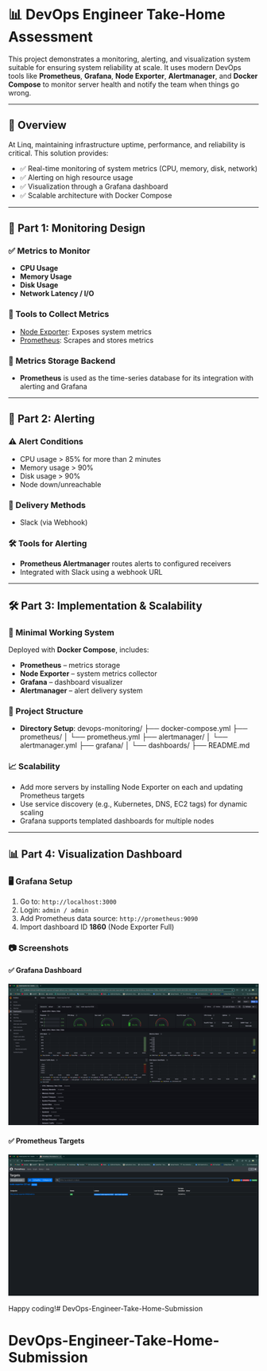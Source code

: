 # 📊 DevOps Engineer Take-Home Assessment

This project demonstrates a monitoring, alerting, and visualization system suitable for ensuring system reliability at scale. It uses modern DevOps tools like **Prometheus**, **Grafana**, **Node Exporter**, **Alertmanager**, and **Docker Compose** to monitor server health and notify the team when things go wrong.

---

## 📌 Overview

At Linq, maintaining infrastructure uptime, performance, and reliability is critical. This solution provides:

- ✅ Real-time monitoring of system metrics (CPU, memory, disk, network)
- ✅ Alerting on high resource usage
- ✅ Visualization through a Grafana dashboard
- ✅ Scalable architecture with Docker Compose

---

## 🚀 Part 1: Monitoring Design

### ✅ Metrics to Monitor
- **CPU Usage**
- **Memory Usage**
- **Disk Usage**
- **Network Latency / I/O**

### 🧰 Tools to Collect Metrics
- [Node Exporter](https://github.com/prometheus/node_exporter): Exposes system metrics
- [Prometheus](https://prometheus.io): Scrapes and stores metrics


### 💾 Metrics Storage Backend
- **Prometheus** is used as the time-series database for its integration with alerting and Grafana

---

## 🚨 Part 2: Alerting

### ⚠️ Alert Conditions
- CPU usage > 85% for more than 2 minutes
- Memory usage > 90%
- Disk usage > 90%
- Node down/unreachable

### 🔔 Delivery Methods
- Slack (via Webhook)

### 🛠️ Tools for Alerting
- **Prometheus Alertmanager** routes alerts to configured receivers
- Integrated with Slack using a webhook URL

---

## 🛠️ Part 3: Implementation & Scalability

### 🧪 Minimal Working System
Deployed with **Docker Compose**, includes:

- **Prometheus** – metrics storage
- **Node Exporter** – system metrics collector
- **Grafana** – dashboard visualizer
- **Alertmanager** – alert delivery system

### 📂 Project Structure



- **Directory Setup**:
devops-monitoring/
├── docker-compose.yml
├── prometheus/
│   └── prometheus.yml
├── alertmanager/
│   └── alertmanager.yml
├── grafana/
│   └── dashboards/
├── README.md


### 📈 Scalability
- Add more servers by installing Node Exporter on each and updating Prometheus targets
- Use service discovery (e.g., Kubernetes, DNS, EC2 tags) for dynamic scaling
- Grafana supports templated dashboards for multiple nodes

---

## 📊 Part 4: Visualization Dashboard

### 🖥️ Grafana Setup

1. Go to: `http://localhost:3000`
2. Login: `admin / admin`
3. Add Prometheus data source: `http://prometheus:9090`
4. Import dashboard ID **1860** (Node Exporter Full)

### 📷 Screenshots

#### ✅ Grafana Dashboard
![Grafana](screenshots/grafana_dashboard.png)

#### ✅ Prometheus Targets
![Prometheus](screenshots/prometheus-targets.png)




Happy coding!# DevOps-Engineer-Take-Home-Submission
# DevOps-Engineer-Take-Home-Submission
